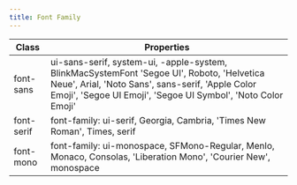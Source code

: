 ```yaml
---
title: Font Family
---
```


| Class       | Properties               |
| ----------- | ------------------------ |
| font-sans | ui-sans-serif, system-ui, -apple-system, BlinkMacSystemFont 'Segoe UI', Roboto, 'Helvetica Neue', Arial, 'Noto Sans', sans-serif, 'Apple Color Emoji', 'Segoe UI Emoji', 'Segoe UI Symbol', 'Noto Color Emoji' |
| font-serif | font-family: ui-serif, Georgia, Cambria, 'Times New Roman', Times, serif |
| font-mono | font-family: ui-monospace, SFMono-Regular, Menlo, Monaco, Consolas, 'Liberation Mono', 'Courier New', monospace |
